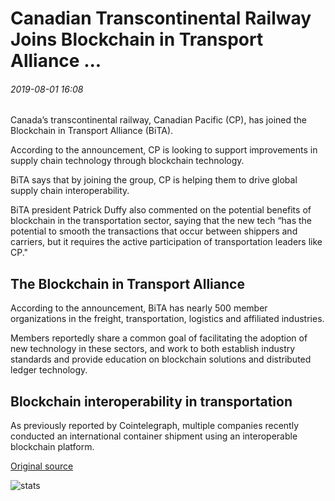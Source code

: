 # Canadian Transcontinental Railway Joins Blockchain in Transport Alliance ...

###### 2019-08-01 16:08

Canada’s transcontinental railway, Canadian Pacific (CP), has joined the Blockchain in Transport Alliance (BiTA).

According to the announcement, CP is looking to support improvements in supply chain technology through blockchain technology.

BiTA says that by joining the group, CP is helping them to drive global supply chain interoperability.

BiTA president Patrick Duffy also commented on the potential benefits of blockchain in the transportation sector, saying that the new tech “has the potential to smooth the transactions that occur between shippers and carriers, but it requires the active participation of transportation leaders like CP."

## The Blockchain in Transport Alliance

According to the announcement, BiTA has nearly 500 member organizations in the freight, transportation, logistics and affiliated industries.

Members reportedly share a common goal of facilitating the adoption of new technology in these sectors, and work to both establish industry standards and provide education on blockchain solutions and distributed ledger technology.

## Blockchain interoperability in transportation

As previously reported by Cointelegraph, multiple companies recently conducted an international container shipment using an interoperable blockchain platform.

[Original source](https://cointelegraph.com/news/canadian-transcontinental-railway-joins-blockchain-in-transport-alliance)

![stats](https://c.statcounter.com/11760860/0/a89fa40b/1/ "stats")